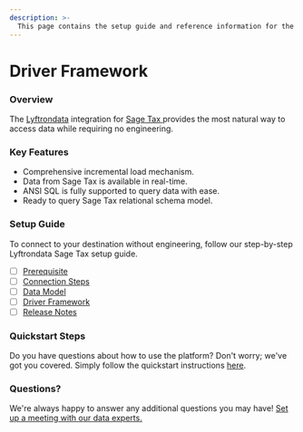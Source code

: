 ```yaml
---
description: >-
  This page contains the setup guide and reference information for the Sage Tax source connector.
---
```


# Driver Framework

### Overview

The [Lyftrondata](https://www.lyftrondata.com/) integration for [Sage Tax](https://www.lyftrondata.com/integration/sage-tax/)[ ](https://www.lyftrondata.com/integration/sage-tax/)provides the most natural way to access data while requiring no engineering.

### Key Features

* Comprehensive incremental load mechanism.
* Data from Sage Tax is available in real-time.&#x20;
* ANSI SQL is fully supported to query data with ease.
* Ready to query Sage Tax relational schema model.

### Setup Guide

To connect to your destination without engineering, follow our step-by-step Lyftrondata Sage Tax setup guide.

* [ ] [Prerequisite](../../finance-analytics/sage-tax/prerequisite.md)
* [ ] [Connection Steps](../../finance-analytics/sage-tax/connection-steps.md)
* [ ] [Data Model](../../finance-analytics/sage-tax/data-model/)
* [ ] [Driver Framework](../../finance-analytics/sage-tax/driver-framework/)
* [ ] [Release Notes](../../finance-analytics/sage-tax/release-notes.md)

### Quickstart Steps

Do you have questions about how to use the platform? Don't worry; we've got you covered. Simply follow the quickstart instructions [here](../../../quickstart-steps.md).

### Questions? <a href="#questions" id="questions"></a>

We're always happy to answer any additional questions you may have! [Set up a meeting with our data experts.](https://www.lyftrondata.com/book-a-meeting/)


